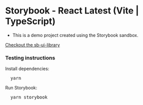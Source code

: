 <h1>Storybook - React Latest (Vite | TypeScript)</h1>

- This is a demo project created using the Storybook sandbox.


<a  href="https://65a43155b101321e7d896ed2-uldrqvukkp.chromatic.com/?path=/docs/configure-your-project--docs">
  Checkout the sb-ui-library
</a>

<h3>Testing instructions</h3>

<p>Install dependencies:</p>
<pre>
  yarn
</pre>

<p>Run Storybook:</p>
<pre>
  yarn storybook
</pre>

